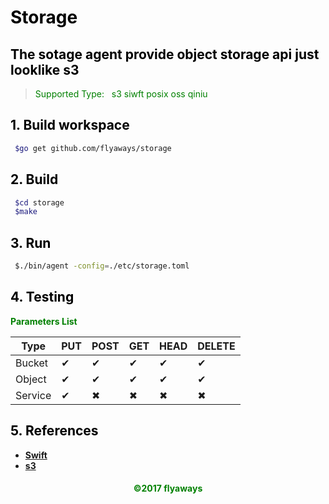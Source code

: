 # **<font color=Black>Storage</font>**

## **<font color=Black>The sotage agent provide object storage api just looklike s3</font>**

><font color="Green">Supported Type: </font>&nbsp;
<font color="Green">s3 siwft posix oss qiniu</font>

## __<font color="Black">1. Build workspace</font>__

```sh
 $go get github.com/flyaways/storage
```

## __<font color="Black">2. Build</font>__

```sh
 $cd storage
 $make
```

## __<font color="Black">3. Run</font>__

```sh
 $./bin/agent -config=./etc/storage.toml
```

## __<font color="Black">4. Testing</font>__

**<font color=Green>Parameters List</font>**

|Type|PUT|POST|GET|HEAD|DELETE|
|---|---|---|---|---|---|
|Bucket|✔|✔|✔|✔|✔||
|Object|✔|✔|✔|✔|✔||
|Service|✔|✖|✖|✖|✖||

## __<font color="Black">5. References</font>__

* [__Swift__](http://developer.openstack.org/api-ref/object-storage/)
* [__s3__](http://docs.s3.com/docs/master/)

<font color="Green"><h4 align = "center">©2017 flyaways</h4></font>
